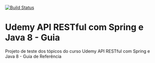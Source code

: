 [![Build Status](https://travis-ci.org/jaspm2004/meu-primeiro-projeto.svg?branch=master)](https://travis-ci.org/jaspm2004/meu-primeiro-projeto)
# Udemy API RESTful com Spring e Java 8 - Guia
Projeto de teste dos tópicos do curso Udemy API RESTful com Spring e Java 8 - Guia de Referência
